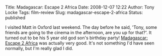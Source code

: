 Title: Madagascar: Escape 2 Africa
Date: 2008-12-07 12:22
Author: Tony Locke
Tags: film-review
Slug: madagascar-escape-2-africa
Status: published

I visited Matt in Oxford last weekend. The day before he said, 'Tony, some friends are going to the cinema in the afternoon, are you up for that?'. It turned out to be his 5 year old god son's birthday party! [Madagascar: Escape 2 Africa](http://en.wikipedia.org/wiki/Madagascar_2) was actually very good. It's not something I'd have seen normally, but I'm really glad I did.
